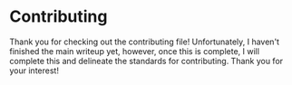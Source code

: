 # Contributing

Thank you for checking out the contributing file! Unfortunately, I haven't finished the main writeup yet, however, once this is complete, I will complete this and delineate the standards for contributing. Thank you for your interest!
